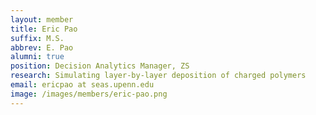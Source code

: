 ```yaml
---
layout: member
title: Eric Pao
suffix: M.S.
abbrev: E. Pao
alumni: true
position: Decision Analytics Manager, ZS
research: Simulating layer-by-layer deposition of charged polymers
email: ericpao at seas.upenn.edu
image: /images/members/eric-pao.png
---
```



